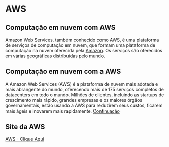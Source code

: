 # AWS

## Computação em nuvem com AWS
Amazon Web Services, também conhecido como AWS, é uma plataforma de serviços de computação em nuvem, que formam uma plataforma de computação na nuvem oferecida pela [Amazon](https://www.amazon.com.br/?tag=lomadee0850017503-20&ascsubtag=226536422165z7897z1588968183993&lmdsid=839936422165-7897-1588968183993). Os serviços são oferecidos em várias geográficas distribuídas pelo mundo.

## Computação em nuvem com a AWS
A Amazon Web Services (AWS) é a plataforma de nuvem mais adotada e mais abrangente do mundo, oferecendo mais de 175 serviços completos de datacenters em todo o mundo. Milhões de clientes, incluindo as startups de crescimento mais rápido, grandes empresas e os maiores órgãos governamentais, estão usando a AWS para reduzirem seus custos, ficarem mais ágeis e inovarem mais rapidamente. [Continuação](https://aws.amazon.com/pt/what-is-aws/)

## Site da AWS
[AWS - Clique Aqui](https://aws.amazon.com/pt/)